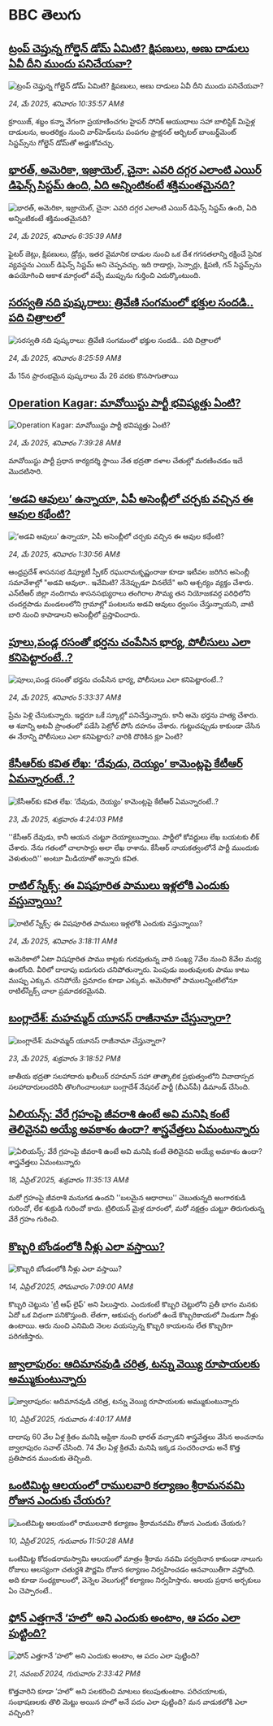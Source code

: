 # BBC తెలుగు## [ట్రంప్ చెప్తున్న గోల్డెన్ డోమ్‌ ఏమిటి? క్షిపణులు, అణు దాడులు ఏవీ దీని ముందు పనిచేయవా?](https://www.bbc.com/telugu/articles/c8jg1m2ey2xo?at_campaign=githubrss)![ట్రంప్ చెప్తున్న గోల్డెన్ డోమ్‌ ఏమిటి? క్షిపణులు, అణు దాడులు ఏవీ దీని ముందు పనిచేయవా?](https://ichef.bbci.co.uk/ace/standard/240/cpsprodpb/e181/live/547954e0-388c-11f0-ae03-09fcb5edc49f.jpg)_24, మే 2025, శనివారం 10:35:57 AMకి_క్రూయిజ్, శబ్దం కన్నా వేగంగా ప్రయాణించగల హైపర్ సోనిక్ ఆయుధాలు సహా బాలిస్టిక్ మిసైళ్ల దాడులను, అంతరిక్షం నుంచి వార్‌హెడ్‌లను పంపగల ఫ్రాక్షనల్ ఆర్బిటల్ బాంబర్డ్‌మెంట్ సిస్టమ్స్‌ను గోల్డెన్ డోమ్‌తో అడ్డుకోవచ్చు.## [భారత్, అమెరికా, ఇజ్రాయెల్, చైనా: ఎవరి దగ్గర ఎలాంటి ఎయిర్ డిఫెన్స్ సిస్టమ్ ఉంది, ఏది అన్నింటికంటే శక్తిమంతమైనది?](https://www.bbc.com/telugu/articles/c78048knpe5o?at_campaign=githubrss)![భారత్, అమెరికా, ఇజ్రాయెల్, చైనా: ఎవరి దగ్గర ఎలాంటి ఎయిర్ డిఫెన్స్ సిస్టమ్ ఉంది, ఏది అన్నింటికంటే శక్తిమంతమైనది?](https://ichef.bbci.co.uk/ace/standard/240/cpsprodpb/eeed/live/a9ed4180-37d7-11f0-8947-7d6241f9fce9.jpg)_24, మే 2025, శనివారం 6:35:39 AMకి_ఫైటర్ జెట్లు, క్షిపణులు, డ్రోన్లు, ఇతర వైమానిక దాడుల నుంచి ఒక దేశ గగనతలాన్ని రక్షించే సైనిక వ్యవస్థను ఎయిర్ డిఫెన్స్ సిస్టమ్‌ అని చెప్పవచ్చు. ఇది రాడార్లు, సెన్సార్లు, క్షిపణి, గన్ సిస్టమ్స్‌ను ఉపయోగించి ఆకాశ మార్గంలో వచ్చే ముప్పును గుర్తించి ఎదుర్కొంటుంది.## [సరస్వతి నది పుష్కరాలు:   త్రివేణి సంగమంలో భక్తుల సందడి.. పది చిత్రాలలో](https://www.bbc.com/telugu/articles/c23mppp3eygo?at_campaign=githubrss)![సరస్వతి నది పుష్కరాలు:   త్రివేణి సంగమంలో భక్తుల సందడి.. పది చిత్రాలలో](https://ichef.bbci.co.uk/ace/standard/240/cpsprodpb/f6d2/live/4c0f5e10-3875-11f0-bca6-2dd5b6b48896.jpg)_24, మే 2025, శనివారం 8:25:59 AMకి_మే 15న ప్రారంభమైన పుష్కరాలు మే 26 వరకు కొనసాగుతాయి## [Operation Kagar: మావోయిస్టు పార్టీ భవిష్యత్తు ఏంటి?](https://www.bbc.com/telugu/articles/cz0dy97728jo?at_campaign=githubrss)![Operation Kagar: మావోయిస్టు పార్టీ భవిష్యత్తు ఏంటి?](https://ichef.bbci.co.uk/ace/standard/240/cpsprodpb/f262/live/b82b1e80-3853-11f0-96c3-cf669419a2b0.jpg)_24, మే 2025, శనివారం 7:39:28 AMకి_మావోయిస్టు పార్టీ ప్రధాన కార్యదర్శి స్థాయి నేత భద్రతా దళాల చేతుల్లో మరణించడం ఇదే మొదటిసారి.## [‘అడవి ఆవులు’ ఉన్నాయా, ఏపీ అసెంబ్లీలో చర్చకు వచ్చిన ఈ ఆవుల కథేంటి? ](https://www.bbc.com/telugu/articles/cy90x7rx0qno?at_campaign=githubrss)![‘అడవి ఆవులు’ ఉన్నాయా, ఏపీ అసెంబ్లీలో చర్చకు వచ్చిన ఈ ఆవుల కథేంటి? ](https://ichef.bbci.co.uk/ace/standard/240/cpsprodpb/75bb/live/9ef9ca90-37c9-11f0-8d2d-9ff0cdfc8abf.jpg)_24, మే 2025, శనివారం 1:30:56 AMకి_ఆంధ్రప్రదేశ్‌ శాసనసభ డిప్యూటీ స్పీకర్‌ రఘురామకృష్ణంరాజు కూడా ఇటీవల జరిగిన అసెంబ్లీ సమావేశాల్లో "అడవి ఆవులా.. ఇవేమిటి? నేనెప్పుడూ వినలేదే" అని ఆశ్చర్యం వ్యక్తం చేశారు. ఎన్‌టీఆర్‌ జిల్లా నందిగామ శాసనసభ్యురాలు తంగిరాల సౌమ్య తన నియోజకవర్గ పరిధిలోని  చందర్లపాడు మండలంలోని గ్రామాల్లో పంటలను అడవి ఆవులు ధ్వంసం చేస్తున్నాయని, వాటి బారి నుంచి కాపాడాలని అసెంబ్లీలో ప్రస్తావించారు.## [పూలు,పండ్ల రసంతో భర్తను చంపేసిన భార్య, పోలీసులు ఎలా కనిపెట్టారంటే..?](https://www.bbc.com/telugu/articles/c2lk7ke502po?at_campaign=githubrss)![పూలు,పండ్ల రసంతో భర్తను చంపేసిన భార్య, పోలీసులు ఎలా కనిపెట్టారంటే..?](https://ichef.bbci.co.uk/ace/standard/240/cpsprodpb/ce6c/live/fea2e8b0-384a-11f0-8519-3b5a01ebe413.jpg)_24, మే 2025, శనివారం 5:33:37 AMకి_ప్రేమ పెళ్లి చేసుకున్నారు. ఇద్దరూ ఒకే స్కూల్లో పనిచేస్తున్నారు. కానీ ఆమె భర్తను హత్య చేశారు. ఆ శవాన్ని అటవీ ప్రాంతంలో పడేసి పెట్రోల్ పోసి దహనం చేశారు. గుట్టుచప్పుడు కాకుండా చేసిన ఈ నేరాన్ని పోలీసులు ఎలా కనిపెట్టారు? వారికి దొరికిన క్లూ ఏంటి?## [కేసీ‌ఆర్‌కు కవిత లేఖ: ‘దేవుడు, దెయ్యం’ కామెంట్లపై కేటీఆర్ ఏమన్నారంటే..?](https://www.bbc.com/telugu/articles/cp3ne9k4wxeo?at_campaign=githubrss)![కేసీ‌ఆర్‌కు కవిత లేఖ: ‘దేవుడు, దెయ్యం’ కామెంట్లపై కేటీఆర్ ఏమన్నారంటే..?](https://ichef.bbci.co.uk/ace/standard/240/cpsprodpb/8085/live/75bbc9f0-386c-11f0-bcaf-43da72a549d2.jpg)_23, మే 2025, శుక్రవారం 4:24:03 PMకి_''కేసీఆర్ దేవుడు, కానీ ఆయన చుట్టూ దెయ్యాలున్నాయి. పార్టీలో కోవర్టులు లేఖ బయటకు లీక్ చేశారు. నేను గతంలో చాలాసార్లు అలా లేఖ రాశాను. కేసీఆర్ నాయకత్వంలోనే పార్టీ ముందుకు వెళుతుంది'' అంటూ మీడియాతో అన్నారు కవిత.## [రాటిల్ ‌స్నేక్స్: ఈ విషపూరిత పాములు ఇళ్లలోకి ఎందుకు వస్తున్నాయి? ](https://www.bbc.com/telugu/articles/cx2x3qdndyzo?at_campaign=githubrss)![రాటిల్ ‌స్నేక్స్: ఈ విషపూరిత పాములు ఇళ్లలోకి ఎందుకు వస్తున్నాయి? ](https://ichef.bbci.co.uk/ace/standard/240/cpsprodpb/09fd/live/5aecda20-37b7-11f0-9e4d-b7a43daeff47.jpg)_24, మే 2025, శనివారం 3:18:11 AMకి_అమెరికాలో ఏటా విషపూరిత పాము కాట్లకు గురవుతున్న వారి సంఖ్య 7వేల నుంచి 8వేల మధ్య ఉంటోంది. వీరిలో దాదాపు ఐదుగురు చనిపోతున్నారు. పెంపుడు జంతువులకు పాము కాటు ముప్పు ఎక్కువ. చనిపోయే ప్రమాదం కూడా ఎక్కువ. అమెరికాలో పాములన్నింటిలోనూ రాటిల్‌స్నేక్స్ చాలా ప్రమాదకరమైనవి.## [బంగ్లాదేశ్‌: మహమ్మద్ యూనస్ రాజీనామా చేస్తున్నారా?](https://www.bbc.com/telugu/articles/cx2eq8dy10no?at_campaign=githubrss)![బంగ్లాదేశ్‌: మహమ్మద్ యూనస్ రాజీనామా చేస్తున్నారా?](https://ichef.bbci.co.uk/ace/standard/240/cpsprodpb/ad97/live/b5885830-37e7-11f0-96c3-cf669419a2b0.jpg)_23, మే 2025, శుక్రవారం 3:18:52 PMకి_జాతీయ భద్రతా సలహాదారు ఖలీలుర్ రహమాన్‌ సహా తాత్కాలిక ప్రభుత్వంలోని వివాదాస్పద సలహాదారులందరినీ తొలగించాలంటూ బంగ్లాదేశ్ నేషనల్ పార్టీ (బీఎన్‌పీ) డిమాండ్ చేసింది.## [ఏలియన్స్: వేరే గ్రహంపై జీవరాశి ఉంటే అవి మనిషి కంటే తెలివైనవి అయ్యే అవకాశం ఉందా? శాస్త్రవేత్తలు ఏమంటున్నారు](https://www.bbc.com/telugu/articles/cn7xelz1r85o?at_campaign=githubrss)![ఏలియన్స్: వేరే గ్రహంపై జీవరాశి ఉంటే అవి మనిషి కంటే తెలివైనవి అయ్యే అవకాశం ఉందా? శాస్త్రవేత్తలు ఏమంటున్నారు](https://ichef.bbci.co.uk/ace/standard/240/cpsprodpb/b07b/live/a29a56f0-1b9b-11f0-a455-cf1d5f751d2f.png)_18, ఏప్రిల్ 2025, శుక్రవారం 11:35:13 AMకి_మరో గ్రహంపై జీవరాశి మనుగడ ఉందని ''బలమైన ఆధారాలు'' చెబుతున్నది అంగారకుడి గురించో, లేక శుక్రుడి గురించో కాదు. ట్రిలియన్ మైళ్ల దూరంలో, మరో నక్షత్రం చుట్టూ తిరుగుతున్న వేరే గ్రహం గురించి.## [కొబ్బరి బోండంలోకి నీళ్లు ఎలా వస్తాయి?](https://www.bbc.com/telugu/articles/czjn4mzxxy8o?at_campaign=githubrss)![కొబ్బరి బోండంలోకి నీళ్లు ఎలా వస్తాయి?](https://ichef.bbci.co.uk/ace/standard/240/cpsprodpb/46c5/live/684a55e0-18fd-11f0-8b11-7756b7b808cc.jpg)_14, ఏప్రిల్ 2025, సోమవారం 7:09:00 AMకి_కొబ్బరి చెట్టును 'ట్రీ ఆఫ్ లైఫ్' అని పిలుస్తారు. ఎందుకంటే కొబ్బరి చెట్టులోని ప్రతీ భాగం మనకు ఏదో ఒక విధంగా పనికొస్తుంది. లేతగా, ఆకుపచ్చ రంగులో ఉండే కొబ్బరికాయలో నిండుగా నీళ్లు ఉంటాయి. ఆరు నుంచి ఎనిమిది నెలల వయస్సున్న కొబ్బరి కాయలను లేత కొబ్బరిగా పరిగణిస్తారు.## [జ్వాలాపురం: ఆదిమానవుడి చరిత్ర, టన్ను వెయ్యి రూపాయలకు అమ్ముకుంటున్నారు ](https://www.bbc.com/telugu/articles/creqqnwdd5qo?at_campaign=githubrss)![జ్వాలాపురం: ఆదిమానవుడి చరిత్ర, టన్ను వెయ్యి రూపాయలకు అమ్ముకుంటున్నారు ](https://ichef.bbci.co.uk/ace/standard/240/cpsprodpb/765e/live/b472e2d0-15b4-11f0-842b-a7355694993d.jpg)_10, ఏప్రిల్ 2025, గురువారం 4:40:17 AMకి_దాదాపు 60 వేల ఏళ్ల క్రితం మనిషి ఆఫ్రికా నుంచి భారత్ వచ్చాడని శాస్త్రవేత్తలు వేసిన అంచనాను జ్వాలాపురం సవాల్ చేసింది. 74 వేల ఏళ్ల క్రితమే మనిషి ఇక్కడ సంచరించాడు అనే కొత్త ప్రతిపాదన ముందుకు తెచ్చింది.## [ఒంటిమిట్ట ఆలయంలో రాములవారి కల్యాణం శ్రీరామనవమి రోజున ఎందుకు చేయరు?](https://www.bbc.com/telugu/articles/ce822j5e465o?at_campaign=githubrss)![ఒంటిమిట్ట ఆలయంలో రాములవారి కల్యాణం శ్రీరామనవమి రోజున ఎందుకు చేయరు?](https://ichef.bbci.co.uk/ace/standard/240/cpsprodpb/fed5/live/25534d40-1601-11f0-b58a-6113af226972.jpg)_10, ఏప్రిల్ 2025, గురువారం 11:50:28 AMకి_ఒంటిమిట్ట కోదండరామస్వామి ఆలయంలో మాత్రం శ్రీరామ నవమి పర్వదినాన కాకుండా నాలుగు రోజులు ఆలస్యంగా చతుర్దశి పౌర్ణమి రోజున కల్యాణం నిర్వహించడం ఆనవాయితీగా వస్తోంది. అది కూడా సంధ్యకాలంలో, వెన్నెల వెలుగుల్లో కల్యాణం నిర్వహిస్తారు. ఆలయ ప్రధాన అర్చకులు ఏం చెప్పారంటే..## [ఫోన్ ఎత్తగానే ‘హలో’ అని ఎందుకు అంటాం, ఆ పదం ఎలా పుట్టింది?](https://www.bbc.com/telugu/articles/cgj7x7gdjq4o?at_campaign=githubrss)![ఫోన్ ఎత్తగానే ‘హలో’ అని ఎందుకు అంటాం, ఆ పదం ఎలా పుట్టింది?](https://ichef.bbci.co.uk/ace/standard/240/cpsprodpb/0618/live/7a20ebb0-a807-11ef-b21e-5359bd56d02f.jpg)_21, నవంబర్ 2024, గురువారం 2:33:42 PMకి_కొత్తవారిని కూడా ‘హలో’ అని పలకరించి మాటలు కలుపుతుంటాం.  పరిచయాలకు, సంభాషణలకు తొలి మెట్టు అయిన హలో అనే పదం ఎలా పుట్టింది? మన వాడుకలోకి ఎలా వచ్చింది?